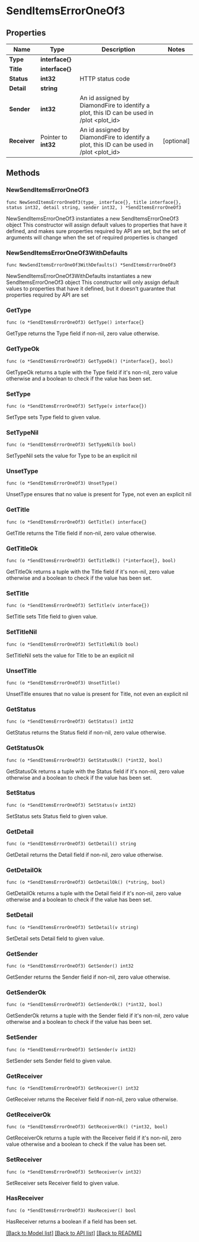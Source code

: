 # SendItemsErrorOneOf3

## Properties

Name | Type | Description | Notes
------------ | ------------- | ------------- | -------------
**Type** | **interface{}** |  | 
**Title** | **interface{}** |  | 
**Status** | **int32** | HTTP status code | 
**Detail** | **string** |  | 
**Sender** | **int32** | An id assigned by DiamondFire to identify a plot, this ID can be used in /plot &lt;plot_id&gt; | 
**Receiver** | Pointer to **int32** | An id assigned by DiamondFire to identify a plot, this ID can be used in /plot &lt;plot_id&gt; | [optional] 

## Methods

### NewSendItemsErrorOneOf3

`func NewSendItemsErrorOneOf3(type_ interface{}, title interface{}, status int32, detail string, sender int32, ) *SendItemsErrorOneOf3`

NewSendItemsErrorOneOf3 instantiates a new SendItemsErrorOneOf3 object
This constructor will assign default values to properties that have it defined,
and makes sure properties required by API are set, but the set of arguments
will change when the set of required properties is changed

### NewSendItemsErrorOneOf3WithDefaults

`func NewSendItemsErrorOneOf3WithDefaults() *SendItemsErrorOneOf3`

NewSendItemsErrorOneOf3WithDefaults instantiates a new SendItemsErrorOneOf3 object
This constructor will only assign default values to properties that have it defined,
but it doesn't guarantee that properties required by API are set

### GetType

`func (o *SendItemsErrorOneOf3) GetType() interface{}`

GetType returns the Type field if non-nil, zero value otherwise.

### GetTypeOk

`func (o *SendItemsErrorOneOf3) GetTypeOk() (*interface{}, bool)`

GetTypeOk returns a tuple with the Type field if it's non-nil, zero value otherwise
and a boolean to check if the value has been set.

### SetType

`func (o *SendItemsErrorOneOf3) SetType(v interface{})`

SetType sets Type field to given value.


### SetTypeNil

`func (o *SendItemsErrorOneOf3) SetTypeNil(b bool)`

 SetTypeNil sets the value for Type to be an explicit nil

### UnsetType
`func (o *SendItemsErrorOneOf3) UnsetType()`

UnsetType ensures that no value is present for Type, not even an explicit nil
### GetTitle

`func (o *SendItemsErrorOneOf3) GetTitle() interface{}`

GetTitle returns the Title field if non-nil, zero value otherwise.

### GetTitleOk

`func (o *SendItemsErrorOneOf3) GetTitleOk() (*interface{}, bool)`

GetTitleOk returns a tuple with the Title field if it's non-nil, zero value otherwise
and a boolean to check if the value has been set.

### SetTitle

`func (o *SendItemsErrorOneOf3) SetTitle(v interface{})`

SetTitle sets Title field to given value.


### SetTitleNil

`func (o *SendItemsErrorOneOf3) SetTitleNil(b bool)`

 SetTitleNil sets the value for Title to be an explicit nil

### UnsetTitle
`func (o *SendItemsErrorOneOf3) UnsetTitle()`

UnsetTitle ensures that no value is present for Title, not even an explicit nil
### GetStatus

`func (o *SendItemsErrorOneOf3) GetStatus() int32`

GetStatus returns the Status field if non-nil, zero value otherwise.

### GetStatusOk

`func (o *SendItemsErrorOneOf3) GetStatusOk() (*int32, bool)`

GetStatusOk returns a tuple with the Status field if it's non-nil, zero value otherwise
and a boolean to check if the value has been set.

### SetStatus

`func (o *SendItemsErrorOneOf3) SetStatus(v int32)`

SetStatus sets Status field to given value.


### GetDetail

`func (o *SendItemsErrorOneOf3) GetDetail() string`

GetDetail returns the Detail field if non-nil, zero value otherwise.

### GetDetailOk

`func (o *SendItemsErrorOneOf3) GetDetailOk() (*string, bool)`

GetDetailOk returns a tuple with the Detail field if it's non-nil, zero value otherwise
and a boolean to check if the value has been set.

### SetDetail

`func (o *SendItemsErrorOneOf3) SetDetail(v string)`

SetDetail sets Detail field to given value.


### GetSender

`func (o *SendItemsErrorOneOf3) GetSender() int32`

GetSender returns the Sender field if non-nil, zero value otherwise.

### GetSenderOk

`func (o *SendItemsErrorOneOf3) GetSenderOk() (*int32, bool)`

GetSenderOk returns a tuple with the Sender field if it's non-nil, zero value otherwise
and a boolean to check if the value has been set.

### SetSender

`func (o *SendItemsErrorOneOf3) SetSender(v int32)`

SetSender sets Sender field to given value.


### GetReceiver

`func (o *SendItemsErrorOneOf3) GetReceiver() int32`

GetReceiver returns the Receiver field if non-nil, zero value otherwise.

### GetReceiverOk

`func (o *SendItemsErrorOneOf3) GetReceiverOk() (*int32, bool)`

GetReceiverOk returns a tuple with the Receiver field if it's non-nil, zero value otherwise
and a boolean to check if the value has been set.

### SetReceiver

`func (o *SendItemsErrorOneOf3) SetReceiver(v int32)`

SetReceiver sets Receiver field to given value.

### HasReceiver

`func (o *SendItemsErrorOneOf3) HasReceiver() bool`

HasReceiver returns a boolean if a field has been set.


[[Back to Model list]](../README.md#documentation-for-models) [[Back to API list]](../README.md#documentation-for-api-endpoints) [[Back to README]](../README.md)


